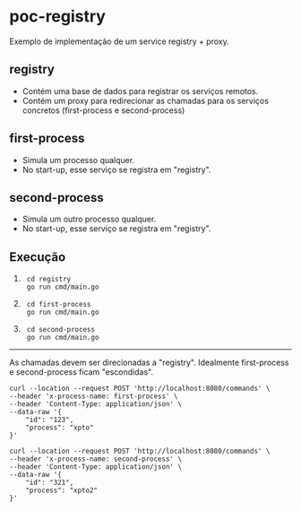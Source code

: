 # poc-registry

Exemplo de implementação de um service registry + proxy.

## registry

* Contém uma base de dados para registrar os serviços remotos.
* Contém um proxy para redirecionar as chamadas para os serviços concretos (first-process e second-process)

## first-process

* Simula um processo qualquer.
* No start-up, esse serviço se registra em "registry".

## second-process

* Simula um outro processo qualquer.
* No start-up, esse serviço se registra em "registry".

## Execução

1) ```
    cd registry
    go run cmd/main.go
   ```
2) ```
    cd first-process
    go run cmd/main.go
   ```
3) ```
    cd second-process
    go run cmd/main.go
   ```
______________

As chamadas devem ser direcionadas a "registry". Idealmente first-process e second-process ficam "escondidas".

```
curl --location --request POST 'http://localhost:8080/commands' \
--header 'x-process-name: first-process' \
--header 'Content-Type: application/json' \
--data-raw '{
    "id": "123",
    "process": "xpto"
}'
```

```
curl --location --request POST 'http://localhost:8080/commands' \
--header 'x-process-name: second-process' \
--header 'Content-Type: application/json' \
--data-raw '{
    "id": "321",
    "process": "xpto2"
}'
```
